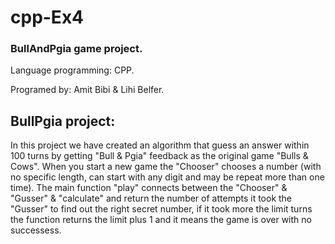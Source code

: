 # cpp-Ex4

### BullAndPgia game project.
<p>Language programming: CPP.</p> 
<p>Programed by: Amit Bibi & Lihi Belfer.</p> 

## BullPgia project:
In this project we have created an algorithm that guess an answer within 100 turns by getting "Bull & Pgia" feedback as the original game "Bulls & Cows".
When you start a new game the "Chooser" chooses a number (with no specific length, can start with any digit and may be repeat more than one time). The main function "play" connects between the "Chooser" & "Gusser" & "calculate" and return the number of attempts it took the "Gusser" to find out the right secret number, if it took more the limit turns the function returns the limit plus 1 and it means the game is over with no successess.
